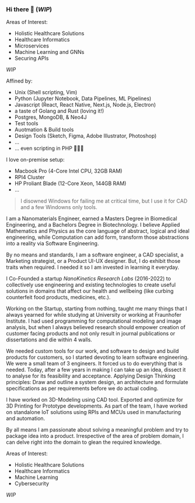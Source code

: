 ### Hi there 👋 (*WIP*)

Areas of Interest:
- Holistic Healthcare Solutions
- Healthcare Informatics
- Microservices 
- Machine Learning and GNNs
- Securing APIs

*WIP*

Affined by:
- Unix (Shell scripting, Vim)
- Python (Jupyter Notebook, Data Pipelines, ML Pipelines)
- Javascript (React, React Native, Next.js, Node.js, Electron)
- a taste of Golang and Rust (loving it!)
- Postgres, MongoDB, & Neo4J
- Test tools
- Auotmation & Build tools
- Design Tools (Sketch, Figma, Adobe Illustrator, Photoshop)
- ...
- ... even scripting in PHP 🤦🏻😬

I love on-premise setup:
- Macbook Pro (4-Core Intel CPU, 32GB RAM)
- RPI4 Cluster
- HP Proliant Blade (12-Core Xeon, 144GB RAM)
- ...

> I disowned Windows for failing me at critical time, but I use it for CAD and a few Windowns only tools.

I am a Nanomaterials Engineer, earned a Masters Degree in Biomedical Engineering, and a Bachelors Degree in Biotechnology. 
I believe Applied Mathematics and Physics as the core language of abstract, logical and ideal engineering, while Computation can add form, transform those abstractions into a reality via Software Engineering. 

By no means and standards, I am a software engineer, a CAD specialist, a Marketing strategist, or a Product UI-UX designer. But, I do exhibit those traits when required. I needed it so I am invested in learning it everyday.

I Co-Founded a startup *NanoKinetics Research Labs* (2016-2022) to collectively use engineering and existing technologies to create useful solutions in domains that affect our health and wellbeing (like curbing counterfeit food products, medicines, etc.). 

Working on the Startup, starting from nothing, taught me many things that I always yearned for while studying at University or working at Fraunhofer Institute.
I had used programming for computational modeling and image analysis, but when I always believed research should empower creation of customer facing products and not only result in journal publications or dissertations and die within 4 walls.

We needed custom tools for our work, and software to design and build products for customers, so I started devoting to learn software engineering. We were a small team of 3 engineers. It forced us to do everything that is needed. Today, after a few years in making I can take up an idea, dissect it to analyse for its feasibility and acceptance. Applying Design Thinking principles: Draw and outline a system design, an architecture and formulate specifications as per requirements before we do actual coding. 

I have worked on 3D-Modeling using CAD tool. Exported and optimize for 3D Printing for Prototype developments. 
As part of the team, I have worked on standalone IoT solutions using RPIs and MCUs used in manufacturing and automation.

By all means I am passionate about solving a meaningful problem and try to package idea into a product. Irrespective of the area of problem domain, I can delve right into the domain to glean the required knowledge.

Areas of Interest:
- Holistic Healthcare Solutions
- Healthcare Informatics
- Machine Learning
- Cybersecurity

*WIP*

<!--
**nano-jag/nano-jag** is a ✨ _special_ ✨ repository because its `README.md` (this file) appears on your GitHub profile.

Here are some ideas to get you started:

- 🔭 I’m currently working on ...
- 🌱 I’m currently learning ...
- 👯 I’m looking to collaborate on ...
- 🤔 I’m looking for help with ...
- 💬 Ask me about ...
- 📫 How to reach me: ...
- 😄 Pronouns: ...
- ⚡ Fun fact: ...
-->
